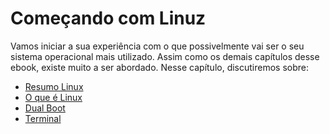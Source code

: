 # Começando com Linuz

Vamos iniciar a sua experiência com o que possivelmente vai ser o seu sistema operacional mais utilizado. Assim como os demais capítulos desse ebook, existe muito a ser abordado. Nesse capítulo, discutiremos sobre:

* [Resumo Linux](./1_Resumo%20Linux.md)
* [O que é Linux](./2_Linux.md)
* [Dual Boot](./3_Dual%20Boot.md)
* [Terminal](./4_Terminal.md)


<!-- * [Principais comandos](./4_Principais%20comandos.md)
* [\+ Comandos](./5_+%20Comandos.md)
* [Sugestões de aliases/functions](./6_Sugestão%20de%20aliases.md)
* [FAQ](./7_FAQ.md) -->
